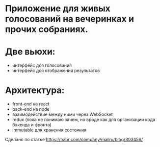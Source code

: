 # Приложение для живых голосований на вечеринках и прочих собраниях.

# Две вьюхи: 
* интерфейс для голосования 
* интерфейс для отображения результатов

# Архитектура:
* front-end на react
* back-end на node
* взаимодействие между ними через WebSocket
* redux (пока не понимаю зачем, но вроде как для организации кода бэкенда и фронта)
* immutable для хранения состояния

Сделано по статье https://habr.com/company/mailru/blog/303456/
